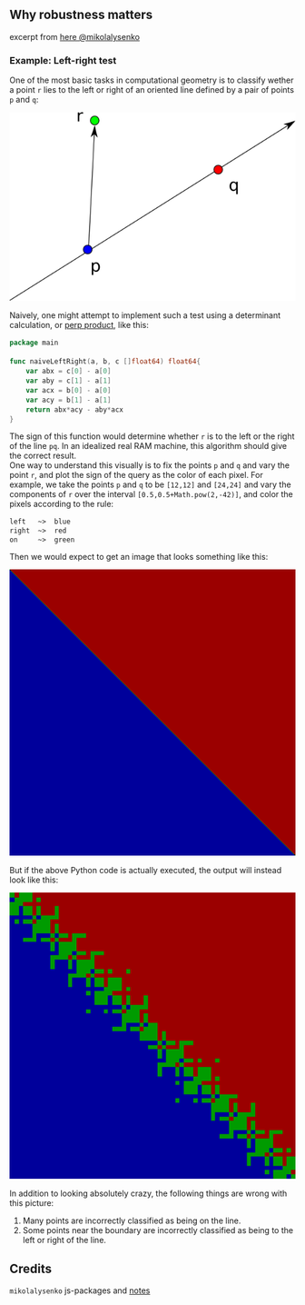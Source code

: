 ## Why robustness matters
excerpt from [here @mikolalysenko](https://github.com/mikolalysenko/robust-arithmetic-notes/blob/master/README.md)
### Example: Left-right test

One of the most basic tasks in computational geometry is to classify wether a point `r` lies to the left or right of an oriented line defined by a pair of points `p` and `q`:  

<!-- <img src="left-right.png" width="400px"> -->
![left right image](left-right.png)

Naively, one might attempt to implement such a test using a determinant calculation, or [perp product](http://geomalgorithms.com/vector_products.html#2D-Perp-Product), like this:

```go
package main

func naiveLeftRight(a, b, c []float64) float64{
    var abx = c[0] - a[0]
    var aby = c[1] - a[1]
    var acx = b[0] - a[0]
    var acy = b[1] - a[1]
    return abx*acy - aby*acx
}
```

The sign of this function would determine whether `r` is to the left or the right of the line `pq`. 
In an idealized real RAM machine, this algorithm should give the correct result.  
One way to understand this visually is to fix the points `p` and `q` and vary the point `r`, 
and plot the sign of the query as the color of each pixel. For example, 
we take the points `p` and `q` to be `[12,12]` and `[24,24]` and vary the components of `r` 
over the interval `[0.5,0.5+Math.pow(2,-42)]`, and color the pixels according to the rule:

```
left   ~>  blue
right  ~>  red
on     ~>  green
```

Then we would expect to get an image that looks something like this:

<img src="go_robust.png">

But if the above Python code is actually executed, the output will instead look like this:

<img src="go_naive.png">

In addition to looking absolutely crazy, the following things are wrong with this picture:

1.  Many points are incorrectly classified as being on the line.
2.  Some points near the boundary are incorrectly classified as being to the left or right of the line.


## Credits
`mikolalysenko` js-packages and [notes](https://github.com/mikolalysenko/robust-arithmetic-notes) 